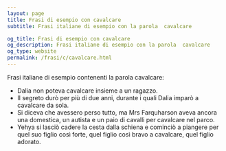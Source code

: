 ```yaml
---
layout: page
title: Frasi di esempio con cavalcare 
subtitle: Frasi italiane di esempio con la parola  cavalcare

og_title: Frasi di esempio con cavalcare 
og_description: Frasi italiane di esempio con la parola  cavalcare
og_type: website
permalink: /frasi/c/cavalcare.html
---
```


Frasi italiane di esempio contenenti la parola cavalcare:


- Dalia non poteva cavalcare insieme a un ragazzo.
- Il segreto durò per più di due anni, durante i quali Dalia imparò a cavalcare da sola.
- Si diceva che avessero perso tutto, ma Mrs Farquharson aveva ancora una domestica, un autista e un paio di cavalli per cavalcare nel parco.
- Yehya si lasciò cadere la cesta dalla schiena e cominciò a piangere per quel suo figlio così forte, quel figlio così bravo a cavalcare, quel figlio adorato.
